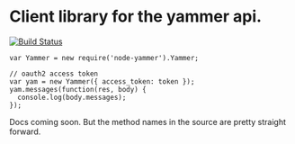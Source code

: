 # Client library for the yammer api.

[![Build Status](https://travis-ci.org/polotek/node-yammer.svg?branch=master)](https://travis-ci.org/polotek/node-yammer)

```
var Yammer = new require('node-yammer').Yammer;

// oauth2 access token
var yam = new Yammer({ access_token: token });
yam.messages(function(res, body) {
  console.log(body.messages);
});
```

Docs coming soon. But the method names in the source are pretty straight forward.
